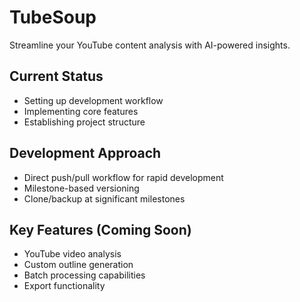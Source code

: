 # TubeSoup

Streamline your YouTube content analysis with AI-powered insights.

## Current Status
- Setting up development workflow
- Implementing core features
- Establishing project structure

## Development Approach
- Direct push/pull workflow for rapid development
- Milestone-based versioning
- Clone/backup at significant milestones

## Key Features (Coming Soon)
- YouTube video analysis
- Custom outline generation
- Batch processing capabilities
- Export functionality